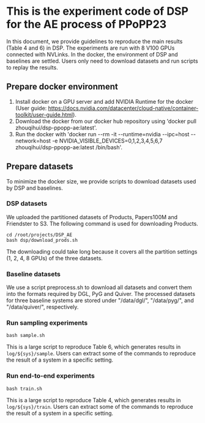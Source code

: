 # This is the experiment code of DSP for the AE process of PPoPP23
In this document, we provide guidelines to reproduce the main results (Table 4 and 6) in DSP. The experiments are run with 8 V100 GPUs connected with NVLinks. In the docker, the environment of DSP and baselines are settled. Users only need to download datasets and run scripts to replay the results.

## Prepare docker environment
1. Install docker on a GPU server and add NVIDIA Runtime for the docker (User guide: https://docs.nvidia.com/datacenter/cloud-native/container-toolkit/user-guide.html).
2. Download the docker from our docker hub repository using 'docker pull zhouqihui/dsp-ppopp-ae:latest'.
3. Run the docker with 'docker run --rm -it --runtime=nvidia --ipc=host --network=host -e NVIDIA_VISIBLE_DEVICES=0,1,2,3,4,5,6,7 zhouqihui/dsp-ppopp-ae:latest /bin/bash'.

## Prepare datasets
To minimize the docker size, we provide scripts to download datasets used by DSP and baselines.

### DSP datasets
We uploaded the partitioned datasets of Products, Papers100M and Friendster to S3. The following command is used for downloading Products.
```
cd /root/projects/DSP_AE
bash dsp/download_prods.sh
```
The downloading could take long because it covers all the partition settings (1, 2, 4, 8 GPUs) of the three datasets.
### Baseline datasets

We use a script preprocess.sh to download all datasets and convert them into the formats required by DGL, PyG and Quiver. The processed datasets for three baseline systems are stored under "/data/dgl/", "/data/pyg/", and "/data/quiver/", respectively.

### Run sampling experiments

```
bash sample.sh
```
This is a large script to reproduce Table 6, which generates results in `log/${sys}/sample`. Users can extract some of the commands to reproduce the result of a system in a specific setting.

### Run end-to-end experiments
```
bash train.sh
```
This is a large script to reproduce Table 4, which generates results in `log/${sys}/train`. Users can extract some of the commands to reproduce the result of a system in a specific setting.
